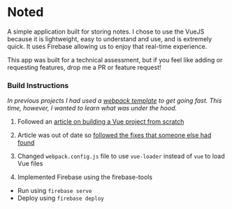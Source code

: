 # Noted

A simple application built for storing notes. I chose to use the VueJS because it is lightweight, easy to understand and use, and is extremely quick. It uses Firebase allowing us to enjoy that real-time experience.

This app was built for a technical assessment, but if you feel like adding or requesting features, drop me a PR or feature request!

### Build Instructions

_In previous projects I had used a [webpack template](https://github.com/vuejs-templates/webpack) to get going fast. This time, however, I wanted to learn what was under the hood._

1. Followed an [article on building a Vue project from scratch](https://skyronic.com/blog/vue-project-scratch)

2. Article was out of date so [followed the fixes that someone else had found](https://gist.github.com/mjhanninen/d9cb707c6419588f36b93a936470aeae)

3. Changed `webpack.config.js` file to use `vue-loader` instead of `vue` to load Vue files

4. Implemented Firebase using the firebase-tools
* Run using `firebase serve`
* Deploy using `firebase deploy`
